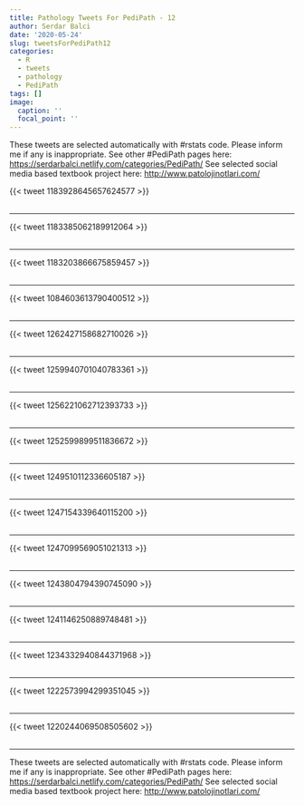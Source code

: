 ```yaml
---
title: Pathology Tweets For PediPath - 12
author: Serdar Balci
date: '2020-05-24'
slug: tweetsForPediPath12
categories:
  - R
  - tweets
  - pathology
  - PediPath
tags: []
image:
  caption: ''
  focal_point: ''
---
```



These tweets are selected automatically with #rstats code. Please inform me if any is inappropriate.
See other #PediPath pages here: https://serdarbalci.netlify.com/categories/PediPath/ 
See selected social media based textbook project here: http://www.patolojinotlari.com/

{{< tweet 1183928645657624577 >}}
<br>
<br>
<hr>
{{< tweet 1183385062189912064 >}}
<br>
<br>
<hr>
{{< tweet 1183203866675859457 >}}
<br>
<br>
<hr>
{{< tweet 1084603613790400512 >}}
<br>
<br>
<hr>
{{< tweet 1262427158682710026 >}}
<br>
<br>
<hr>
{{< tweet 1259940701040783361 >}}
<br>
<br>
<hr>
{{< tweet 1256221062712393733 >}}
<br>
<br>
<hr>
{{< tweet 1252599899511836672 >}}
<br>
<br>
<hr>
{{< tweet 1249510112336605187 >}}
<br>
<br>
<hr>
{{< tweet 1247154339640115200 >}}
<br>
<br>
<hr>
{{< tweet 1247099569051021313 >}}
<br>
<br>
<hr>
{{< tweet 1243804794390745090 >}}
<br>
<br>
<hr>
{{< tweet 1241146250889748481 >}}
<br>
<br>
<hr>
{{< tweet 1234332940844371968 >}}
<br>
<br>
<hr>
{{< tweet 1222573994299351045 >}}
<br>
<br>
<hr>
{{< tweet 1220244069508505602 >}}
<br>
<br>
<hr>


These tweets are selected automatically with #rstats code. Please inform me if any is inappropriate.
See other #PediPath pages here: https://serdarbalci.netlify.com/categories/PediPath/ 
See selected social media based textbook project here: http://www.patolojinotlari.com/

